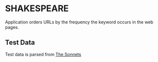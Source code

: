 # SHAKESPEARE
Application orders URLs by the frequency the keyword occurs in the web pages. 

## Test Data
Test data is parsed from [The Sonnets](http://shakespeare.mit.edu/Poetry/sonnets.html)
